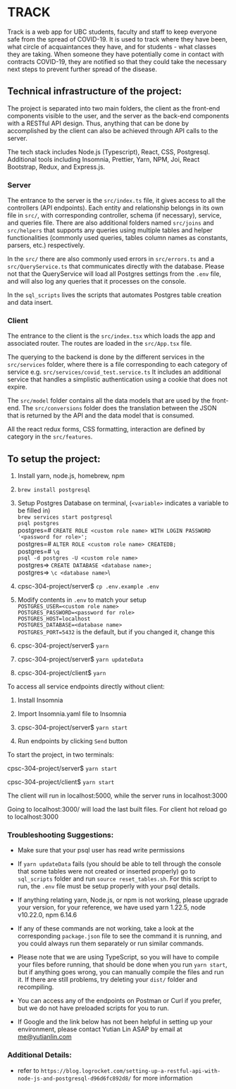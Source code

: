 # TRACK

Track is a web app for UBC students, faculty and staff to keep everyone safe from the spread of COVID-19. It is used to track where they have been, what circle of acquaintances they have, and for students - what classes they are taking. When someone they have potentially come in contact with contracts COVID-19, they are notified so that they could take the necessary next steps to prevent further spread of the disease.

## Technical infrastructure of the project:

The project is separated into two main folders, the client as the front-end components visible to the user, and the server as the back-end components with a RESTful API design. Thus, anything that can be done by accomplished by the client can also be achieved through API calls to the server.

The tech stack includes Node.js (Typescript), React, CSS, Postgresql. Additional tools including Insomnia, Prettier, Yarn, NPM, Joi, React Bootstrap, Redux, and Express.js.


### Server

The entrance to the server is the `src/index.ts` file, it gives access to all the controllers (API endpoints). Each entity and relationship belongs in its own file in `src/`, with corresponding controller, schema (if necessary), service, and queries file. There are also additional folders named `src/joins` and `src/helpers` that supports any queries using multiple tables and helper functionalities (commonly used queries, tables column names as constants, parsers, etc.) respectively.

In the `src/` there are also commonly used errors in `src/errors.ts` and a `src/QueryService.ts` that communicates directly with the database. Please not that the QueryService will load all Postgres settings from the `.env` file, and will also log any queries that it processes on the console.

In the `sql_scripts` lives the scripts that automates Postgres table creation and data insert.


### Client

The entrance to the client is the `src/index.tsx` which loads the app and associated router. The routes are loaded in the `src/App.tsx` file.

The querying to the backend is done by the different services in the `src/services` folder, where there is a file corresponding to each category of service e.g. `src/services/covid_test.service.ts` It includes an additional service that handles a simplistic authentication using a cookie that does not expire.

The `src/model` folder contains all the data models that are used by the front-end. The `src/conversions` folder does the translation between the JSON that is returned by the API and the data model that is consumed.

All the react redux forms, CSS formatting, interaction are defined by category in the `src/features`.

## To setup the project:

1. Install yarn, node.js, homebrew, npm

1. `brew install postgresql`

1. Setup Postgres Database on terminal, (`<variable>` indicates a variable to be filled in)\
   `brew services start postgresql`\
   `psql postgres`\
   postgres=# `CREATE ROLE <custom role name> WITH LOGIN PASSWORD '<password for role>';`\
   postgres=# `ALTER ROLE <custom role name> CREATEDB;`\
   postgres=# `\q`\
   `psql -d postgres -U <custom role name>`\
   postgres=> `CREATE DATABASE <database name>;`\
   postgres=> `\c <database name>`\

1. cpsc-304-project/server\$ `cp .env.example .env`

1. Modify contents in `.env` to match your setup\
   `POSTGRES_USER=<custom role name>`\
   `POSTGRES_PASSWORD=<password for role>`\
   `POSTGRES_HOST=localhost`\
   `POSTGRES_DATABASE=<database name>`\
   `POSTGRES_PORT=5432` is the default, but if you changed it, change this

1. cpsc-304-project/server\$ `yarn`

1. cpsc-304-project/server\$ `yarn updateData`

1. cpsc-304-project/client\$ `yarn`

To access all service endpoints directly without client:

1. Install Insomnia

1. Import Insomnia.yaml file to Insomnia

1. cpsc-304-project/server$ `yarn start`

1. Run endpoints by clicking `Send` button

To start the project, in two terminals:

cpsc-304-project/server$ `yarn start`

cpsc-304-project/client$ `yarn start`

The client will run in localhost:5000, while the server runs in localhost:3000

Going to localhost:3000/ will load the last built files. For client hot reload go to localhost:3000


### Troubleshooting Suggestions:

* Make sure that your psql user has read write permissions

* If `yarn updateData` fails (you should be able to tell through the console that some tables were not created or inserted properly) go to `sql_scripts` folder and run `source reset_tables.sh`. For this script to run, the `.env` file must be setup properly with your psql details.

* If anything relating yarn, Node.js, or npm is not working, please upgrade your version, for your reference, we have used yarn 1.22.5, node v10.22.0, npm 6.14.6

* If any of these commands are not working, take a look at the corresponding `package.json` file to see the command it is running, and you could always run them separately or run similar commands.

* Please note that we are using TypeScript, so you will have to compile your files before running, that should be done when you run `yarn start`, but if anything goes wrong, you can manually compile the files and run it. If there are still problems, try deleting your `dist/` folder and recompiling.

* You can access any of the endpoints on Postman or Curl if you prefer, but we do not have preloaded scripts for you to run.

* If Google and the link below has not been helpful in setting up your environment, please contact Yutian Lin ASAP by email at me@yutianlin.com

### Additional Details:

- refer to `https://blog.logrocket.com/setting-up-a-restful-api-with-node-js-and-postgresql-d96d6fc892d8/` for more information
